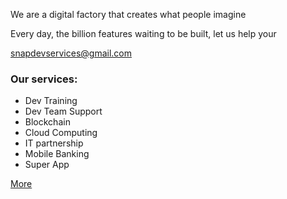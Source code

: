 We are a digital factory that creates what people imagine

Every day, the billion features waiting to be built, let us help your

<a href="mailto:snapdevservices@gmail.com">snapdevservices@gmail.com</a>

### Our services:

* Dev Training
* Dev Team Support
* Blockchain
* Cloud Computing
* IT partnership
* Mobile Banking
* Super App

[More](https://snapdev.notion.site/snapdev-63465b150674465983c90577f1cdc9ff?pvs=4)
